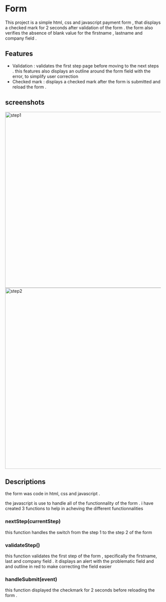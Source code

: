 # Form

This project is a simple html, css and javascript payment form , that displays a checked mark for 2 seconds after validation of the form . the form also verifies the absence of blank value for the firstname , lastname and company field  . 

## Features

- Validation : validates the first step page before moving to the next steps . this features also displays an outline around the form field with the error, to simplify user correction
- Checked mark : displays a checked mark after the form is submitted and reload the form .

## screenshots

<img width="567" alt="step1" src="https://github.com/user-attachments/assets/9d22690f-3955-4f5f-b1d7-8ab549482648">
<img width="584" alt="step2" src="https://github.com/user-attachments/assets/ad0686aa-c775-4608-96cf-7a63557ddd63">


## Descriptions

the form was code in html, css and javascript . 

the javascript is use to handle all of the functionnality of the form . i have created 3 functions to help in acheving the different functionnalities 

### nextStep(currentStep)

this function handles the switch from the step 1 to the step 2 of the form  

### validateStep()

this function validates the first step of the form , specifically the firstname, last and company field . it displays an alert with the problematic field and and outline in red to make correcting the field easier 

### handleSubmit(event)

this function displayed the checkmark for 2 seconds before reloading the form .